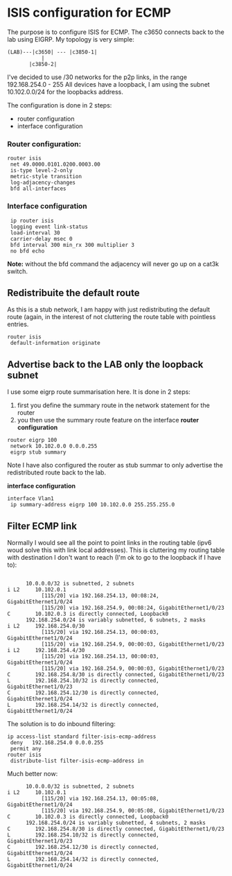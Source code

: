 # ISIS configuration for ECMP

The purpose is to configure ISIS for ECMP.
The c3650 connects back to the lab using EIGRP.
My topology is very simple:
```
(LAB)---|c3650| --- |c3850-1|
           |
       |c3850-2|
```

I've decided to use /30 networks for the p2p links, in the range 192.168.254.0 - 255
All devices have a loopback, I am using the subnet 10.102.0.0/24 for the loopbacks address.

The configuration is done in 2 steps:
  * router configuration
  * interface configuration
  
  
### Router configuration:
```
router isis
 net 49.0000.0101.0200.0003.00
 is-type level-2-only
 metric-style transition
 log-adjacency-changes
 bfd all-interfaces
```

### Interface configuration
```
 ip router isis 
 logging event link-status
 load-interval 30
 carrier-delay msec 0
 bfd interval 300 min_rx 300 multiplier 3
 no bfd echo
```
**Note:** without the bfd command the adjacency will never go up on a cat3k switch.

## Redistribuite the default route
As this is a stub network, I am happy with just redistributing the default route (again, in the interest of not cluttering the route table with pointless entries.
```
router isis
 default-information originate
```

## Advertise back to the LAB only the loopback subnet
I use some eigrp route summarisation here.
It is done in 2 steps: 
  1. first you define the summary route in the network statement for the router
  2. you then use the summary route feature on the interface
**router configuration**
```
router eigrp 100
 network 10.102.0.0 0.0.0.255
 eigrp stub summary
```
Note I have also configured the router as stub summar to only advertise the redistributed route back to the lab.

**interface configuration**
```
interface Vlan1
 ip summary-address eigrp 100 10.102.0.0 255.255.255.0
```



## Filter ECMP link
Normally I would see  all the point to point links in the routing table (ipv6 woud solve this with link local addresses).
This is cluttering my routing table with destination I don't want to reach (I'm ok to go to the loopback if I have to):
```

      10.0.0.0/32 is subnetted, 2 subnets
i L2     10.102.0.1 
           [115/20] via 192.168.254.13, 00:08:24, GigabitEthernet1/0/24
           [115/20] via 192.168.254.9, 00:08:24, GigabitEthernet1/0/23
C        10.102.0.3 is directly connected, Loopback0
      192.168.254.0/24 is variably subnetted, 6 subnets, 2 masks
i L2     192.168.254.0/30 
           [115/20] via 192.168.254.13, 00:00:03, GigabitEthernet1/0/24
           [115/20] via 192.168.254.9, 00:00:03, GigabitEthernet1/0/23
i L2     192.168.254.4/30 
           [115/20] via 192.168.254.13, 00:00:03, GigabitEthernet1/0/24
           [115/20] via 192.168.254.9, 00:00:03, GigabitEthernet1/0/23
C        192.168.254.8/30 is directly connected, GigabitEthernet1/0/23
L        192.168.254.10/32 is directly connected, GigabitEthernet1/0/23
C        192.168.254.12/30 is directly connected, GigabitEthernet1/0/24
L        192.168.254.14/32 is directly connected, GigabitEthernet1/0/24
```
The solution is to do inbound filtering:
```
ip access-list standard filter-isis-ecmp-address
 deny   192.168.254.0 0.0.0.255
 permit any
router isis
 distribute-list filter-isis-ecmp-address in
```
Much better now:
```
      10.0.0.0/32 is subnetted, 2 subnets
i L2     10.102.0.1 
           [115/20] via 192.168.254.13, 00:05:08, GigabitEthernet1/0/24
           [115/20] via 192.168.254.9, 00:05:08, GigabitEthernet1/0/23
C        10.102.0.3 is directly connected, Loopback0
      192.168.254.0/24 is variably subnetted, 4 subnets, 2 masks
C        192.168.254.8/30 is directly connected, GigabitEthernet1/0/23
L        192.168.254.10/32 is directly connected, GigabitEthernet1/0/23
C        192.168.254.12/30 is directly connected, GigabitEthernet1/0/24
L        192.168.254.14/32 is directly connected, GigabitEthernet1/0/24
```

